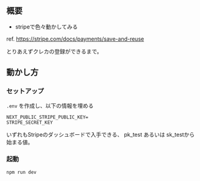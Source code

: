 ## 概要

- stripeで色々動かしてみる

ref. https://stripe.com/docs/payments/save-and-reuse

とりあえずクレカの登録ができるまで。
## 動かし方
### セットアップ

`.env` を作成し、以下の情報を埋める

```.env
NEXT_PUBLIC_STRIPE_PUBLIC_KEY=
STRIPE_SECRET_KEY
```

いずれもStripeのダッシュボードで入手できる、 pk_test あるいは sk_testから始まる値。

### 起動

```
npm run dev
```